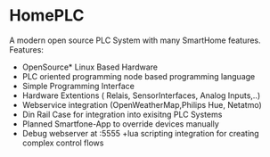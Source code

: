 # HomePLC
A modern open source PLC System with many SmartHome features. 
Features:
+ OpenSource* Linux Based Hardware
+ PLC oriented programming node based programming language
+ Simple Programming Interface
+ Hardware Extentions ( Relais, SensorInterfaces, Analog Inputs,..)
+ Webservice integration (OpenWeatherMap,Philips Hue, Netatmo)
+ Din Rail Case for integration into exisitng PLC Systems
+ Planned Smartfone-App to override devices manually
+ Debug webserver at <ip>:5555
+lua scripting integration for creating complex control flows

